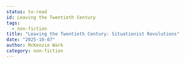 ```yaml
---
status: to-read
id: Leaving the Twentieth Century
tags:
  - non-fiction
title: "Leaving the Twentieth Century: Situationist Revolutions"
date: "2025-10-07"
author: McKenzie Wark
category: non-fiction
---
```

